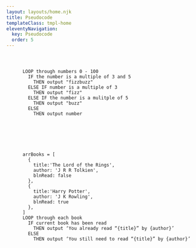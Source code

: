 ```yaml
---
layout: layouts/home.njk
title: Pseudocode
templateClass: tmpl-home
eleventyNavigation:
  key: Pseudocode
  order: 5
---
```


<div class="container mt-4">
  <code>
    <pre>
      LOOP through numbers 0 - 100
        IF the number is a multiple of 3 and 5
          THEN output "fizzbuzz"
        ELSE IF number is a multiple of 3
          THEN output "fizz"
        ELSE IF the number is a mulitple of 5
          THEN output "buzz"
        ELSE
          THEN output number
    </pre>
  </code>
</div>
<div class="container mt-4">
  <code>
    <pre>
      arrBooks = [
        {
          title:'The Lord of the Rings',
          author: 'J R R Tolkien',
          blnRead: false
        },
        {
          title:'Harry Potter',
          author: 'J K Rowling',
          blnRead: true
        },
      ]
      LOOP through each book
        IF current book has been read
          THEN output ‘You already read “{title}” by {author}’
        ELSE
          THEN output ‘You still need to read “{title}” by {author}’
    </pre>
  </code>
</div>
<script>
  // LOOP through numbers 0 - 100
  for(var number=1;number<=100;number++){
    var message = '';
    //   IF the number is a multiple of 3 and 5
    if(number % 15 == 0){
      //     THEN output "fizzbuzz"
      message = 'fizzbuzz';
    }
    //   ELSE IF number is a multiple of 3
    else if(number % 3 == 0){
      //     THEN output "fizz"
      message = 'fizz';
    }
    //   ELSE IF the number is a mulitple of 5
    else if(number % 5 == 0){
      //     THEN output "buzz"
      message = 'buzz';
    }
    //   ELSE
    //     THEN output number
    else message = number;
    console.log(message);
  }
</script>
